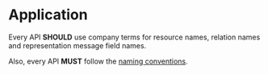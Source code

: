# Application

Every API **SHOULD** use company terms for resource names, relation names and representation message field names.

Also, every API **MUST** follow the [naming conventions](../../quality/evolution/naming-conventions.md).

